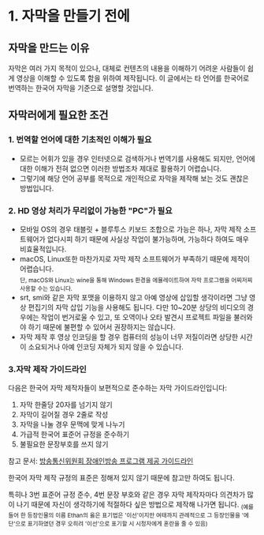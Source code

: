 # 1. 자막을 만들기 전에

## 자막을 만드는 이유
자막은 여러 가지 목적이 있으나, 대체로 컨텐츠의 내용을 이해하기 어려운 사람들이 쉽게 영상을 이해할 수 있도록 함을 위하여 제작됩니다.
이 글에서는 타 언어를 한국어로 번역하는 한국어 자막을 기준으로 설명할 것입니다.
	
## 자막러에게 필요한 조건
### 1. 번역할 언어에 대한 기초적인 이해가 필요
* 모르는 어휘가 있을 경우 인터넷으로 검색하거나 번역기를 사용해도 되지만, 언어에 대한 이해가 전혀 없으면 이러한 방법조차 제대로 활용하기 어렵습니다.
* 그렇기에 해당 언어 공부를 목적으로 개인적으로 자막을 제작해 보는 것도 괜찮은 방법입니다.
	
### 2. HD 영상 처리가 무리없이 가능한 "PC"가 필요
* 모바일 OS의 경우 태블릿 + 블루투스 키보드 조합으로 가능은 하나, 자막 제작 소프트웨어가 없다시피 하기 때문에 사실상 작업이 불가능하며, 가능하다 하여도 매우 비효율적입니다.
* macOS, Linux또한 마찬가지로 자막 제작 소프트웨어가 부족하기 때문에 제작이 어렵습니다.  
<sub>단, macOS와 Linux는 wine을 통해 Windows 환경을 에뮬레이트하여 자막 프로그램을 어찌저찌 사용할 수는 있습니다.</sub>
* srt, smi와 같은 자막 포맷을 이용하지 않고 아예 영상에 삽입할 생각이라면 그냥 영상 편집기의 자막 삽입 기능을 사용해도 됩니다. 다만 10~20분 상당의 비디오의 경우에는 작업이 번거로울 수 있고, 또 오역이나 오타 발견시 프로젝트 파일을 불러와야 하기 때문에 불편할 수 있어서 권장하지는 않습니다.
* 자막 제작 후 영상 인코딩을 할 경우 컴퓨터의 성능이 너무 저질이라면 상당한 시간이 소요되거나 아예 인코딩 자체가 되지 않을 수 있습니다.

### 3.자막 제작 가이드라인
다음은 한국어 자막 제작자들이 보편적으로 준수하는 자막 가이드라인입니다:
	
1. 자막 한줄당 20자를 넘기지 않기
2. 자막이 길어질 경우 2줄로 작성
3. 자막을 나눌 경우 문맥에 맞게 나누기
4. 가급적 한국어 표준어 규정을 준수하기
5. 불필요한 문장부호를 쓰지 않기
	
참고 문서: [방송통신위원회 장애인방송 프로그램 제공 가이드라인](https://kcc.go.kr/user.do?mode=view&page=A05030000&dc=K00000001&boardId=1113&cp=1&boardSeq=45309)
	
한국어 자막 제작 규정의 표준은 정해저 있지 않기 때문에 참고만 하여도 됩니다.
	
특히나 3번 표준어 규정 준수, 4번 문장 부호와 같은 경우 자막 제작자마다 의견차가 많이 나기 때문에 자신이 생각하기에 적절하다 싶은 방법으로 제작해 나가면 됩니다.
<sub>(예를 들어 한 등장인물의 이름 Ethan의 옳은 표기법은 '이선'이지만 여태까지 관례적으로 그 등장인물을 '에단'으로 표기하였던 경우 오히려 '이선'으로 표기할 시 시청자에게 혼란을 줄 수 있음)</sub>
